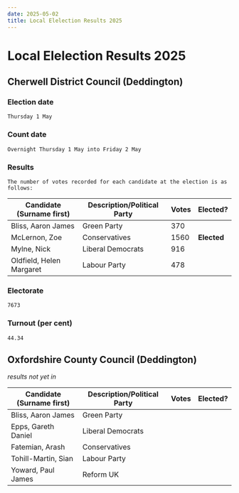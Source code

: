 ```yaml
---
date: 2025-05-02
title: Local Elelection Results 2025
---
```


# Local Elelection Results 2025

## Cherwell District Council (Deddington)

### Election date
    Thursday 1 May 
### Count date
    Overnight Thursday 1 May into Friday 2 May 
### Results

    The number of votes recorded for each candidate at the election is as follows:

|    Candidate (Surname first) |	Description/Political Party |	Votes |	Elected? |
| -------                      | ----------                         | -----| ----- |
|    Bliss, Aaron James         | Green Party                   |  370 | |	 
|    McLernon, Zoe 	       | Conservatives 	               | 1560 |	**Elected** |
|    Mylne, Nick 	       | Liberal Democrats 	       |  916 | |	 
|    Oldfield, Helen Margaret  | Labour Party                  |  478 | |
	
### Electorate
    7673 

### Turnout (per cent)
    44.34

## Oxfordshire County Council (Deddington)

_results not yet in_


|    Candidate (Surname first) |	Description/Political Party |	Votes |	Elected? |
| -------                      | ----------                         | -----| ----- |
|    Bliss, Aaron James         | Green Party                   |  | |	 
|    Epps, Gareth Daniel       | Liberal Democrats 	       |  | |	 
|    Fatemian, Arash 	       | Conservatives 	               |  | |
|    Tohill-Martin, Sian       | Labour Party                  |  | |
|    Yoward, Paul James        | Reform UK                     |  | |

